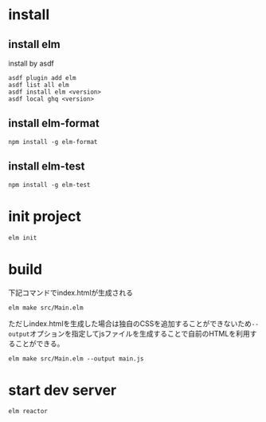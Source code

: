 # install

## install elm

install by asdf

```
asdf plugin add elm
asdf list all elm
asdf install elm <version>
asdf local ghq <version>
```

## install elm-format

```
npm install -g elm-format
```

## install elm-test

```
npm install -g elm-test
```

# init project

```
elm init
```

# build

下記コマンドでindex.htmlが生成される

```
elm make src/Main.elm
```

ただしindex.htmlを生成した場合は独自のCSSを追加することができないため`--output`オプションを指定してjsファイルを生成することで自前のHTMLを利用することができる。

```
elm make src/Main.elm --output main.js
```

# start dev server

```
elm reactor
```
